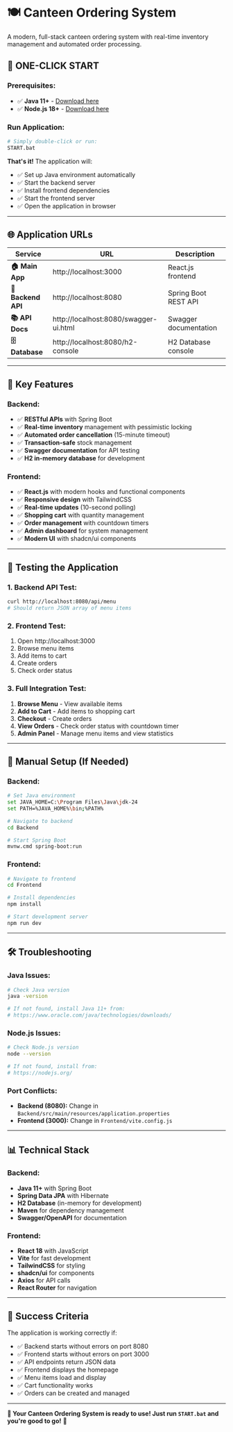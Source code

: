 # 🍽️ **Canteen Ordering System**

A modern, full-stack canteen ordering system with real-time inventory management and automated order processing.

## 🚀 **ONE-CLICK START**

### **Prerequisites:**
- ✅ **Java 11+** - [Download here](https://www.oracle.com/java/technologies/downloads/)
- ✅ **Node.js 18+** - [Download here](https://nodejs.org/)

### **Run Application:**
```bash
# Simply double-click or run:
START.bat
```

**That's it!** The application will:
- ✅ Set up Java environment automatically
- ✅ Start the backend server
- ✅ Install frontend dependencies
- ✅ Start the frontend server
- ✅ Open the application in browser

---

## 🌐 **Application URLs**

| Service | URL | Description |
|---------|-----|-------------|
| **🏠 Main App** | http://localhost:3000 | React.js frontend |
| **🔧 Backend API** | http://localhost:8080 | Spring Boot REST API |
| **📚 API Docs** | http://localhost:8080/swagger-ui.html | Swagger documentation |
| **🗄️ Database** | http://localhost:8080/h2-console | H2 Database console |

---

## 🎯 **Key Features**

### **Backend:**
- ✅ **RESTful APIs** with Spring Boot
- ✅ **Real-time inventory** management with pessimistic locking
- ✅ **Automated order cancellation** (15-minute timeout)
- ✅ **Transaction-safe** stock management
- ✅ **Swagger documentation** for API testing
- ✅ **H2 in-memory database** for development

### **Frontend:**
- ✅ **React.js** with modern hooks and functional components
- ✅ **Responsive design** with TailwindCSS
- ✅ **Real-time updates** (10-second polling)
- ✅ **Shopping cart** with quantity management
- ✅ **Order management** with countdown timers
- ✅ **Admin dashboard** for system management
- ✅ **Modern UI** with shadcn/ui components

---

## 🧪 **Testing the Application**

### **1. Backend API Test:**
```bash
curl http://localhost:8080/api/menu
# Should return JSON array of menu items
```

### **2. Frontend Test:**
1. Open http://localhost:3000
2. Browse menu items
3. Add items to cart
4. Create orders
5. Check order status

### **3. Full Integration Test:**
1. **Browse Menu** - View available items
2. **Add to Cart** - Add items to shopping cart
3. **Checkout** - Create orders
4. **View Orders** - Check order status with countdown timer
5. **Admin Panel** - Manage menu items and view statistics

---

## 🔧 **Manual Setup (If Needed)**

### **Backend:**
```bash
# Set Java environment
set JAVA_HOME=C:\Program Files\Java\jdk-24
set PATH=%JAVA_HOME%\bin;%PATH%

# Navigate to backend
cd Backend

# Start Spring Boot
mvnw.cmd spring-boot:run
```

### **Frontend:**
```bash
# Navigate to frontend
cd Frontend

# Install dependencies
npm install

# Start development server
npm run dev
```

---

## 🛠️ **Troubleshooting**

### **Java Issues:**
```bash
# Check Java version
java -version

# If not found, install Java 11+ from:
# https://www.oracle.com/java/technologies/downloads/
```

### **Node.js Issues:**
```bash
# Check Node.js version
node --version

# If not found, install from:
# https://nodejs.org/
```

### **Port Conflicts:**
- **Backend (8080):** Change in `Backend/src/main/resources/application.properties`
- **Frontend (3000):** Change in `Frontend/vite.config.js`

---

## 📊 **Technical Stack**

### **Backend:**
- **Java 11+** with Spring Boot
- **Spring Data JPA** with Hibernate
- **H2 Database** (in-memory for development)
- **Maven** for dependency management
- **Swagger/OpenAPI** for documentation

### **Frontend:**
- **React 18** with JavaScript
- **Vite** for fast development
- **TailwindCSS** for styling
- **shadcn/ui** for components
- **Axios** for API calls
- **React Router** for navigation

---

## 🎉 **Success Criteria**

The application is working correctly if:
- ✅ Backend starts without errors on port 8080
- ✅ Frontend starts without errors on port 3000
- ✅ API endpoints return JSON data
- ✅ Frontend displays the homepage
- ✅ Menu items load and display
- ✅ Cart functionality works
- ✅ Orders can be created and managed

---

**🎊 Your Canteen Ordering System is ready to use! Just run `START.bat` and you're good to go!** 🚀